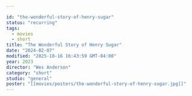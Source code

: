 ```yaml
---

id: "the-wonderful-story-of-henry-sugar"
status: "recurring"
tags:
  - movies
  - short
title: "The Wonderful Story of Henry Sugar"
date: "2024-02-07"
modified: "2025-10-16 16:43:59 GMT-04:00"
year: 2023
director: "Wes Anderson"
category: "short"
studio: "general"
poster: "[[movies/posters/the-wonderful-story-of-henry-sugar.jpg]]"
---
```

